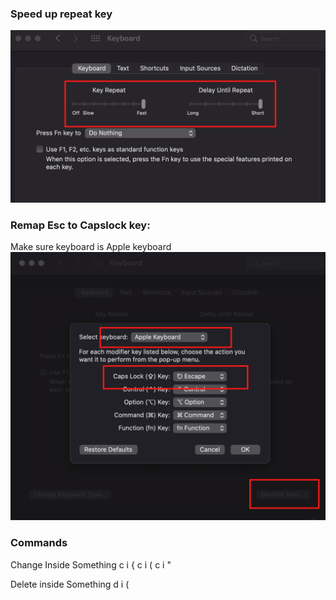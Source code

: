 
### Speed up repeat key
<img src="Screenshots/SpeedUpRepeatKey.png">


### Remap Esc to Capslock key:
Make sure keyboard is Apple keyboard
<img src="Screenshots/CapLockToEsc.png" style="width:600px">

### Commands
Change  Inside Something
 c      i       {
 c      i       (
 c      i       "

Delete inside Something
d       i       (

